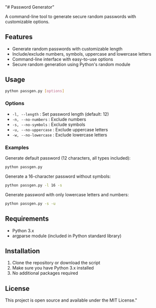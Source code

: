"# Password Generator"

A command-line tool to generate secure random passwords with customizable options.

## Features

- Generate random passwords with customizable length
- Include/exclude numbers, symbols, uppercase and lowercase letters
- Command-line interface with easy-to-use options
- Secure random generation using Python's random module

## Usage

```bash
python passgen.py [options]
```

### Options

- `-l, --length` : Set password length (default: 12)
- `-n, --no-numbers` : Exclude numbers
- `-s, --no-symbols` : Exclude symbols
- `-u, --no-uppercase` : Exclude uppercase letters
- `-w, --no-lowercase` : Exclude lowercase letters

### Examples

Generate default password (12 characters, all types included):
```bash
python passgen.py
```

Generate a 16-character password without symbols:
```bash
python passgen.py -l 16 -s
```

Generate password with only lowercase letters and numbers:
```bash
python passgen.py -s -u
```

## Requirements

- Python 3.x
- argparse module (included in Python standard library)

## Installation

1. Clone the repository or download the script
2. Make sure you have Python 3.x installed
3. No additional packages required

## License

This project is open source and available under the MIT License." 
